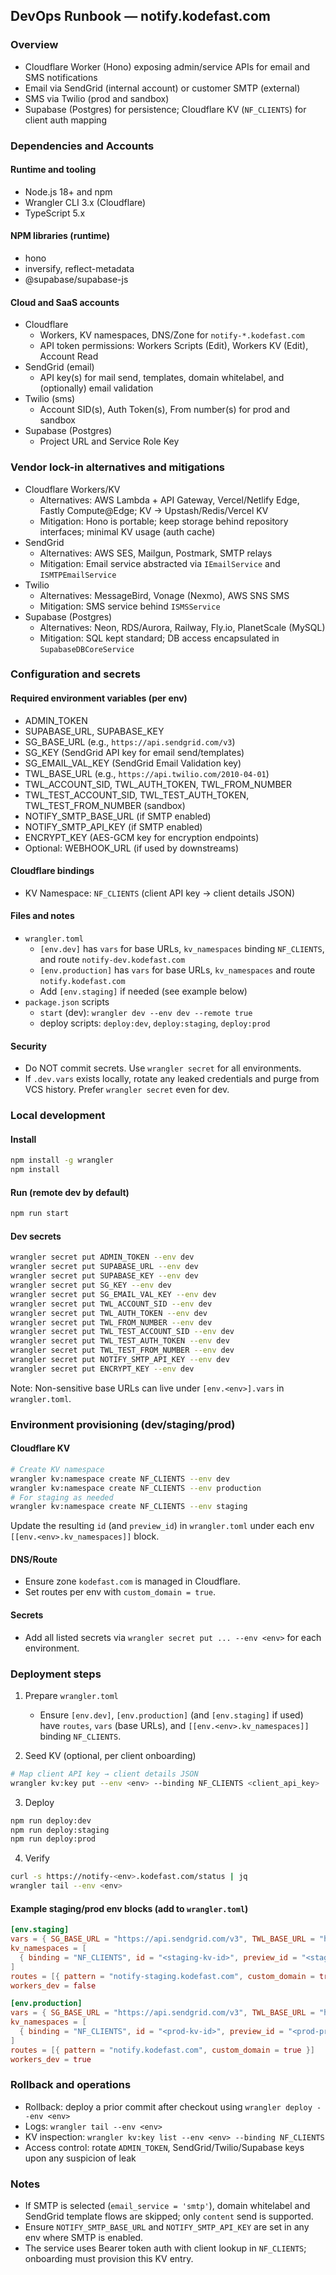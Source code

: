 ## DevOps Runbook — notify.kodefast.com

### Overview

- Cloudflare Worker (Hono) exposing admin/service APIs for email and SMS notifications
- Email via SendGrid (internal account) or customer SMTP (external)
- SMS via Twilio (prod and sandbox)
- Supabase (Postgres) for persistence; Cloudflare KV (`NF_CLIENTS`) for client auth mapping

### Dependencies and Accounts

#### Runtime and tooling

- Node.js 18+ and npm
- Wrangler CLI 3.x (Cloudflare)
- TypeScript 5.x

#### NPM libraries (runtime)

- hono
- inversify, reflect-metadata
- @supabase/supabase-js

#### Cloud and SaaS accounts

- Cloudflare
  - Workers, KV namespaces, DNS/Zone for `notify-*.kodefast.com`
  - API token permissions: Workers Scripts (Edit), Workers KV (Edit), Account Read
- SendGrid (email)
  - API key(s) for mail send, templates, domain whitelabel, and (optionally) email validation
- Twilio (sms)
  - Account SID(s), Auth Token(s), From number(s) for prod and sandbox
- Supabase (Postgres)
  - Project URL and Service Role Key

### Vendor lock-in alternatives and mitigations

- Cloudflare Workers/KV
  - Alternatives: AWS Lambda + API Gateway, Vercel/Netlify Edge, Fastly Compute@Edge; KV → Upstash/Redis/Vercel KV
  - Mitigation: Hono is portable; keep storage behind repository interfaces; minimal KV usage (auth cache)
- SendGrid
  - Alternatives: AWS SES, Mailgun, Postmark, SMTP relays
  - Mitigation: Email service abstracted via `IEmailService` and `ISMTPEmailService`
- Twilio
  - Alternatives: MessageBird, Vonage (Nexmo), AWS SNS SMS
  - Mitigation: SMS service behind `ISMSService`
- Supabase (Postgres)
  - Alternatives: Neon, RDS/Aurora, Railway, Fly.io, PlanetScale (MySQL)
  - Mitigation: SQL kept standard; DB access encapsulated in `SupabaseDBCoreService`

### Configuration and secrets

#### Required environment variables (per env)

- ADMIN_TOKEN
- SUPABASE_URL, SUPABASE_KEY
- SG_BASE_URL (e.g., `https://api.sendgrid.com/v3`)
- SG_KEY (SendGrid API key for email send/templates)
- SG_EMAIL_VAL_KEY (SendGrid Email Validation key)
- TWL_BASE_URL (e.g., `https://api.twilio.com/2010-04-01`)
- TWL_ACCOUNT_SID, TWL_AUTH_TOKEN, TWL_FROM_NUMBER
- TWL_TEST_ACCOUNT_SID, TWL_TEST_AUTH_TOKEN, TWL_TEST_FROM_NUMBER (sandbox)
- NOTIFY_SMTP_BASE_URL (if SMTP enabled)
- NOTIFY_SMTP_API_KEY (if SMTP enabled)
- ENCRYPT_KEY (AES-GCM key for encryption endpoints)
- Optional: WEBHOOK_URL (if used by downstreams)

#### Cloudflare bindings

- KV Namespace: `NF_CLIENTS` (client API key → client details JSON)

#### Files and notes

- `wrangler.toml`
  - `[env.dev]` has `vars` for base URLs, `kv_namespaces` binding `NF_CLIENTS`, and route `notify-dev.kodefast.com`
  - `[env.production]` has `vars` for base URLs, `kv_namespaces` and route `notify.kodefast.com`
  - Add `[env.staging]` if needed (see example below)
- `package.json` scripts
  - `start` (dev): `wrangler dev --env dev --remote true`
  - deploy scripts: `deploy:dev`, `deploy:staging`, `deploy:prod`

#### Security

- Do NOT commit secrets. Use `wrangler secret` for all environments.
- If `.dev.vars` exists locally, rotate any leaked credentials and purge from VCS history. Prefer `wrangler secret` even for dev.

### Local development

#### Install

```bash
npm install -g wrangler
npm install
```

#### Run (remote dev by default)

```bash
npm run start
```

#### Dev secrets

```bash
wrangler secret put ADMIN_TOKEN --env dev
wrangler secret put SUPABASE_URL --env dev
wrangler secret put SUPABASE_KEY --env dev
wrangler secret put SG_KEY --env dev
wrangler secret put SG_EMAIL_VAL_KEY --env dev
wrangler secret put TWL_ACCOUNT_SID --env dev
wrangler secret put TWL_AUTH_TOKEN --env dev
wrangler secret put TWL_FROM_NUMBER --env dev
wrangler secret put TWL_TEST_ACCOUNT_SID --env dev
wrangler secret put TWL_TEST_AUTH_TOKEN --env dev
wrangler secret put TWL_TEST_FROM_NUMBER --env dev
wrangler secret put NOTIFY_SMTP_API_KEY --env dev
wrangler secret put ENCRYPT_KEY --env dev
```

Note: Non-sensitive base URLs can live under `[env.<env>].vars` in `wrangler.toml`.

### Environment provisioning (dev/staging/prod)

#### Cloudflare KV

```bash
# Create KV namespace
wrangler kv:namespace create NF_CLIENTS --env dev
wrangler kv:namespace create NF_CLIENTS --env production
# For staging as needed
wrangler kv:namespace create NF_CLIENTS --env staging
```

Update the resulting `id` (and `preview_id`) in `wrangler.toml` under each env `[[env.<env>.kv_namespaces]]` block.

#### DNS/Route

- Ensure zone `kodefast.com` is managed in Cloudflare.
- Set routes per env with `custom_domain = true`.

#### Secrets

- Add all listed secrets via `wrangler secret put ... --env <env>` for each environment.

### Deployment steps

1. Prepare `wrangler.toml`

   - Ensure `[env.dev]`, `[env.production]` (and `[env.staging]` if used) have `routes`, `vars` (base URLs), and `[[env.<env>.kv_namespaces]]` binding `NF_CLIENTS`.

2. Seed KV (optional, per client onboarding)

```bash
# Map client API key → client details JSON
wrangler kv:key put --env <env> --binding NF_CLIENTS <client_api_key> '{"id":123,"email_usage_type":"internal","email_service":"sendgrid"}'
```

3. Deploy

```bash
npm run deploy:dev
npm run deploy:staging
npm run deploy:prod
```

4. Verify

```bash
curl -s https://notify-<env>.kodefast.com/status | jq
wrangler tail --env <env>
```

#### Example staging/prod env blocks (add to `wrangler.toml`)

```toml
[env.staging]
vars = { SG_BASE_URL = "https://api.sendgrid.com/v3", TWL_BASE_URL = "https://api.twilio.com/2010-04-01", NOTIFY_SMTP_BASE_URL = "https://smtp-notify-kodefast.up.railway.app" }
kv_namespaces = [
  { binding = "NF_CLIENTS", id = "<staging-kv-id>", preview_id = "<staging-preview-id>" },
]
routes = [{ pattern = "notify-staging.kodefast.com", custom_domain = true }]
workers_dev = false

[env.production]
vars = { SG_BASE_URL = "https://api.sendgrid.com/v3", TWL_BASE_URL = "https://api.twilio.com/2010-04-01", NOTIFY_SMTP_BASE_URL = "https://smtp-notify-kodefast.up.railway.app" }
kv_namespaces = [
  { binding = "NF_CLIENTS", id = "<prod-kv-id>", preview_id = "<prod-preview-id>" },
]
routes = [{ pattern = "notify.kodefast.com", custom_domain = true }]
workers_dev = true
```

### Rollback and operations

- Rollback: deploy a prior commit after checkout using `wrangler deploy --env <env>`
- Logs: `wrangler tail --env <env>`
- KV inspection: `wrangler kv:key list --env <env> --binding NF_CLIENTS`
- Access control: rotate `ADMIN_TOKEN`, SendGrid/Twilio/Supabase keys upon any suspicion of leak

### Notes

- If SMTP is selected (`email_service = 'smtp'`), domain whitelabel and SendGrid template flows are skipped; only `content` send is supported.
- Ensure `NOTIFY_SMTP_BASE_URL` and `NOTIFY_SMTP_API_KEY` are set in any env where SMTP is enabled.
- The service uses Bearer token auth with client lookup in `NF_CLIENTS`; onboarding must provision this KV entry.
